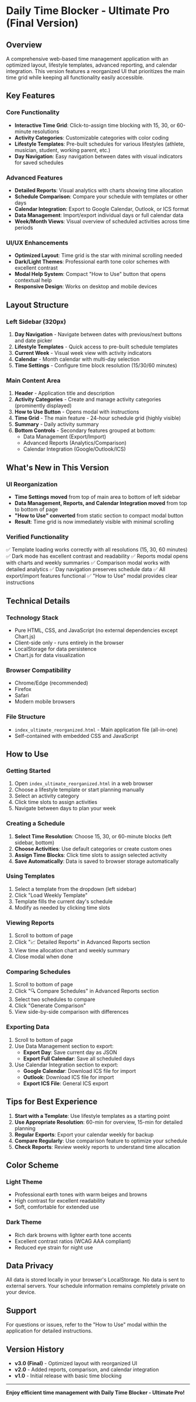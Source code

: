 # Daily Time Blocker - Ultimate Pro (Final Version)

## Overview

A comprehensive web-based time management application with an optimized layout, lifestyle templates, advanced reporting, and calendar integration. This version features a reorganized UI that prioritizes the main time grid while keeping all functionality easily accessible.

## Key Features

### Core Functionality
- **Interactive Time Grid**: Click-to-assign time blocking with 15, 30, or 60-minute resolutions
- **Activity Categories**: Customizable categories with color coding
- **Lifestyle Templates**: Pre-built schedules for various lifestyles (athlete, musician, student, working parent, etc.)
- **Day Navigation**: Easy navigation between dates with visual indicators for saved schedules

### Advanced Features
- **Detailed Reports**: Visual analytics with charts showing time allocation
- **Schedule Comparison**: Compare your schedule with templates or other days
- **Calendar Integration**: Export to Google Calendar, Outlook, or ICS format
- **Data Management**: Import/export individual days or full calendar data
- **Week/Month Views**: Visual overview of scheduled activities across time periods

### UI/UX Enhancements
- **Optimized Layout**: Time grid is the star with minimal scrolling needed
- **Dark/Light Themes**: Professional earth tone color schemes with excellent contrast
- **Modal Help System**: Compact "How to Use" button that opens contextual help
- **Responsive Design**: Works on desktop and mobile devices

## Layout Structure

### Left Sidebar (320px)
1. **Day Navigation** - Navigate between dates with previous/next buttons and date picker
2. **Lifestyle Templates** - Quick access to pre-built schedule templates
3. **Current Week** - Visual week view with activity indicators
4. **Calendar** - Month calendar with multi-day selection
5. **Time Settings** - Configure time block resolution (15/30/60 minutes)

### Main Content Area
1. **Header** - Application title and description
2. **Activity Categories** - Create and manage activity categories (prominently displayed)
3. **How to Use Button** - Opens modal with instructions
4. **Time Grid** - The main feature - 24-hour schedule grid (highly visible)
5. **Summary** - Daily activity summary
6. **Bottom Controls** - Secondary features grouped at bottom:
   - Data Management (Export/Import)
   - Advanced Reports (Analytics/Comparison)
   - Calendar Integration (Google/Outlook/ICS)

## What's New in This Version

### UI Reorganization
- **Time Settings moved** from top of main area to bottom of left sidebar
- **Data Management, Reports, and Calendar Integration moved** from top to bottom of page
- **"How to Use" converted** from static section to compact modal button
- **Result**: Time grid is now immediately visible with minimal scrolling

### Verified Functionality
✅ Template loading works correctly with all resolutions (15, 30, 60 minutes)
✅ Dark mode has excellent contrast and readability
✅ Reports modal opens with charts and weekly summaries
✅ Comparison modal works with detailed analytics
✅ Day navigation preserves schedule data
✅ All export/import features functional
✅ "How to Use" modal provides clear instructions

## Technical Details

### Technology Stack
- Pure HTML, CSS, and JavaScript (no external dependencies except Chart.js)
- Client-side only - runs entirely in the browser
- LocalStorage for data persistence
- Chart.js for data visualization

### Browser Compatibility
- Chrome/Edge (recommended)
- Firefox
- Safari
- Modern mobile browsers

### File Structure
- `index_ultimate_reorganized.html` - Main application file (all-in-one)
- Self-contained with embedded CSS and JavaScript

## How to Use

### Getting Started
1. Open `index_ultimate_reorganized.html` in a web browser
2. Choose a lifestyle template or start planning manually
3. Select an activity category
4. Click time slots to assign activities
5. Navigate between days to plan your week

### Creating a Schedule
1. **Select Time Resolution**: Choose 15, 30, or 60-minute blocks (left sidebar, bottom)
2. **Choose Activities**: Use default categories or create custom ones
3. **Assign Time Blocks**: Click time slots to assign selected activity
4. **Save Automatically**: Data is saved to browser storage automatically

### Using Templates
1. Select a template from the dropdown (left sidebar)
2. Click "Load Weekly Template"
3. Template fills the current day's schedule
4. Modify as needed by clicking time slots

### Viewing Reports
1. Scroll to bottom of page
2. Click "📈 Detailed Reports" in Advanced Reports section
3. View time allocation chart and weekly summary
4. Close modal when done

### Comparing Schedules
1. Scroll to bottom of page
2. Click "🔍 Compare Schedules" in Advanced Reports section
3. Select two schedules to compare
4. Click "Generate Comparison"
5. View side-by-side comparison with differences

### Exporting Data
1. Scroll to bottom of page
2. Use Data Management section to export:
   - **Export Day**: Save current day as JSON
   - **Export Full Calendar**: Save all scheduled days
3. Use Calendar Integration section to export:
   - **Google Calendar**: Download ICS file for import
   - **Outlook**: Download ICS file for import
   - **Export ICS File**: General ICS export

## Tips for Best Experience

1. **Start with a Template**: Use lifestyle templates as a starting point
2. **Use Appropriate Resolution**: 60-min for overview, 15-min for detailed planning
3. **Regular Exports**: Export your calendar weekly for backup
4. **Compare Regularly**: Use comparison feature to optimize your schedule
5. **Check Reports**: Review weekly reports to understand time allocation

## Color Scheme

### Light Theme
- Professional earth tones with warm beiges and browns
- High contrast for excellent readability
- Soft, comfortable for extended use

### Dark Theme
- Rich dark browns with lighter earth tone accents
- Excellent contrast ratios (WCAG AAA compliant)
- Reduced eye strain for night use

## Data Privacy

All data is stored locally in your browser's LocalStorage. No data is sent to external servers. Your schedule information remains completely private on your device.

## Support

For questions or issues, refer to the "How to Use" modal within the application for detailed instructions.

## Version History

- **v3.0 (Final)** - Optimized layout with reorganized UI
- **v2.0** - Added reports, comparison, and calendar integration
- **v1.0** - Initial release with basic time blocking

---

**Enjoy efficient time management with Daily Time Blocker - Ultimate Pro!**

